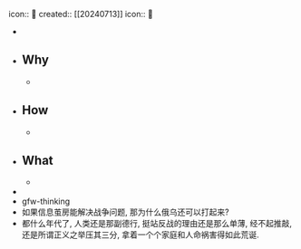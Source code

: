 icon:: 📝
created:: [[20240713]]
icon:: 📄

-
- ## Why
  -
- ## How
  -
- ## What
  -
-
- gfw-thinking
- 如果信息茧房能解决战争问题, 那为什么俄乌还可以打起来?
- 都什么年代了, 人类还是那副德行, 挺站反战的理由还是那么单薄, 经不起推敲, 还是所谓正义之举压其三分, 拿着一个个家庭和人命祸害得如此荒诞.